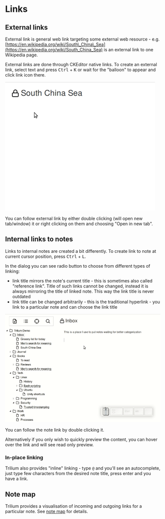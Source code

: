 # Links
## External links

External link is general web link targeting some external web resource - e.g. [https://en.wikipedia.org/wiki/South\_China\_Sea](https://en.wikipedia.org/wiki/South_China_Sea) is an external link to one Wikipedia page.

External links are done through CKEditor native links. To create an external link, select text and press <kbd>Ctrl</kbd> + <kbd>K</kbd> or wait for the "balloon" to appear and click link icon there.

![](../../Attachments/create-external-link.gif)

You can follow external link by either double clicking (will open new tab/window) it or right clicking on them and choosing "Open in new tab".

## Internal links to notes

Links to internal notes are created a bit differently. To create link to note at current cursor position, press <kbd>Ctrl</kbd> + <kbd>L</kbd>.

In the dialog you can see radio button to choose from different types of linking:

*   link title mirrors the note's current title - this is sometimes also called "reference link". Title of such links cannot be changed, instead it is always mirroring the title of linked note. This way the link title is never outdated
*   link title can be changed arbitrarily - this is the traditional hyperlink - you link to a particular note and can choose the link title

![](../../Attachments/create-link-to-note.gif)

You can follow the note link by double clicking it.

Alternatively if you only wish to quickly preview the content, you can hover over the link and will see read only preview.

### In-place linking

Trilium also provides "inline" linking - type `@` and you'll see an autocomplete, just type few characters from the desired note title, press enter and you have a link.

## Note map

Trilium provides a visualisation of incoming and outgoing links for a particular note. See [note map](../../Advanced%20Usage/Note%20Map.md) for details.
